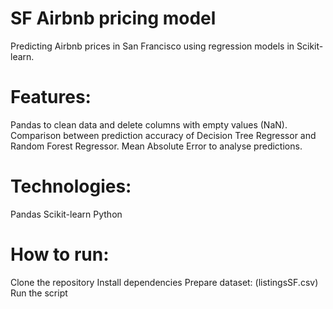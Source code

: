 # SF Airbnb pricing model
Predicting Airbnb prices in San Francisco using regression models in Scikit-learn.

# Features:
Pandas to clean data and delete columns with empty values (NaN).
Comparison between prediction accuracy of Decision Tree Regressor and Random Forest Regressor.
Mean Absolute Error to analyse predictions.

# Technologies:
Pandas
Scikit-learn
Python

# How to run:
Clone the repository
Install dependencies
Prepare dataset: (listingsSF.csv)
Run the script

